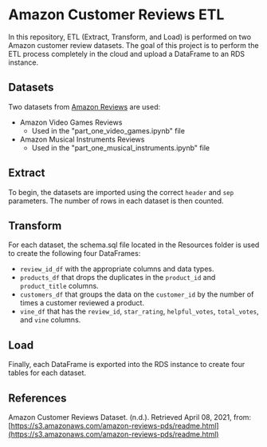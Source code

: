 # Amazon Customer Reviews ETL

In this repository, ETL (Extract, Transform, and Load) is performed on two Amazon customer review datasets. The goal of this project is to perform the ETL process completely in the cloud and upload a DataFrame to an RDS instance.

## Datasets

Two datasets from [Amazon Reviews](https://s3.amazonaws.com/amazon-reviews-pds/tsv/index.txt) are used:
* Amazon Video Games Reviews
  * Used in the "part_one_video_games.ipynb" file
* Amazon Musical Instruments Reviews
  * Used in the "part_one_musical_instruments.ipynb" file

## Extract

To begin, the datasets are imported using the correct `header` and `sep` parameters. The number of rows in each dataset is then counted.

## Transform

For each dataset, the schema.sql file located in the Resources folder is used to create the following four DataFrames:

   * `review_id_df` with the appropriate columns and data types.
   * `products_df` that drops the duplicates in the `product_id` and `product_title` columns.
   * `customers_df` that groups the data on the `customer_id` by the number of times a customer reviewed a product.
   * `vine_df` that has the `review_id`, `star_rating`, `helpful_votes`, `total_votes`, and `vine` columns.

## Load

Finally, each DataFrame is exported into the RDS instance to create four tables for each dataset.

## References
Amazon Customer Reviews Dataset. (n.d.). Retrieved April 08, 2021, from: [https://s3.amazonaws.com/amazon-reviews-pds/readme.html](https://s3.amazonaws.com/amazon-reviews-pds/readme.html)
